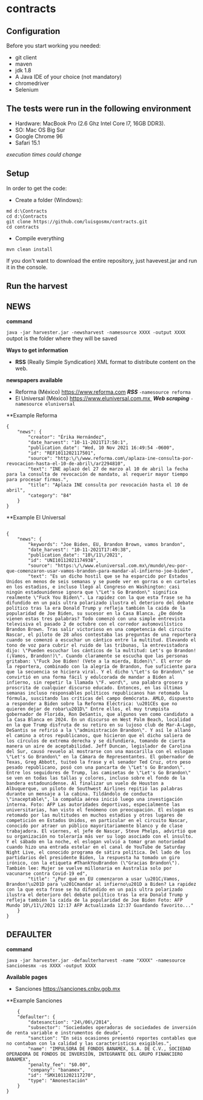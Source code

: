 # contracts

## Configuration
Before you start working you needed:
- git client
- maven 
- jdk 1.8
- A Java IDE of your choice (not mandatory)
- chromedriver
- Selenium

## The tests were run in the following environment

- Hardware: MacBook Pro (2.6 Ghz Intel Core I7, 16GB DDR3).
- SO: Mac OS Big Sur
- Google Chrome 96
- Safari 15.1

_execution times could change_

## Setup
In order to get the code:

- Create a folder (Windows): 
```
md d:\Contracts
cd d:\Contracts
git clone https://github.com/luisgosmx/contracts.git
cd contracts
```
- Compile everything
```
mvn clean install
```
If you don't want to download the entire repository, just havevest.jar and run it in the console.


## Run the harvest

## NEWS

 **command**
 
 `java -jar harvester.jar -newsharvest -namesource XXXX -output XXXX`
  outpot is the folder where they will be saved

**Ways to get information**
 - **RSS** (Really Simple Syndication) XML format to distribute content on the web.

**newspapers available**

- Reforma (México)  https://www.reforma.com   **_RSS_**            `-namesource reforma`
- El Universal (México) https://www.eluniversal.com.mx   **_Web scraping_**       `-namesource eluniversal`

**Example Reforma
```
{
    "news": {
        "creator": "Érika Hernández",
        "date_harvest": "10-11-2021T17:50:1",
        "publication_date": "Wed, 10 Nov 2021 16:49:54 -0600",
        "id": "REF1011202117501",
        "source": "http:\/\/www.reforma.com\/aplaza-ine-consulta-por-revocacion-hasta-el-10-de-abril\/ar2294810",
        "text": "INE aplazó del 27 de marzo al 10 de abril la fecha para la consulta de revocación de mandato, al requerir mayor tiempo para procesar firmas.",
        "title": "Aplaza INE consulta por revocación hasta el 10 de abril",
        "category": "84"
    }
}
```

**Example El Universal 
```

{
    "news": {
        "keywords": "Joe Biden, EU, Brandon Brown, vamos brandon",
        "date_harvest": "10-11-2021T17:49:38",
        "publication_date": "10\/11\/2021",
        "id": "UNI10112021174938",
        "source": "https:\/\/www.eluniversal.com.mx\/mundo\/eu-por-que-comenzaron-usar-vamos-brandon-para-mandar-al-infierno-joe-biden",
        "text": "Es un dicho hostil que se ha esparcido por Estados Unidos en menos de seis semanas y se puede ver en gorras o en carteles en los estadios, e incluso llegó al Congreso en Washington: casi ningún estadounidense ignora que \"Let's Go Brandon\" significa realmente \"Fuck You Biden\". La rapidez con la que esta frase se ha difundido en un país ultra polarizado ilustra el deterioro del debate político tras la era Donald Trump y refleja también la caída de la popularidad de Joe Biden, su sucesor en la Casa Blanca. ¿De dónde vienen estas tres palabras? Todo comenzó con una simple entrevista televisiva el pasado 2 de octubre con el corredor automovilístico Brandon Brown. Tras salir victorioso en una competencia del circuito Nascar, el piloto de 28 años contestaba las preguntas de una reportera cuando se comenzó a escuchar un cántico entre la multitud. Elevando el tono de voz para cubrir el ruido de las tribunas, la entrevistadora dijo: \"Pueden escuchar los cánticos de la multitud: Let's go Brandon! (¡Vamos, Brandon!)\". Cuando claramente se escucha que las personas gritaban: \"Fuck Joe Biden! (Vete a la mierda, Biden)\". El error de la reportera, combinado con la alegría de Brandon, fue suficiente para que la secuencia se hiciera viral. Y el dicho \"Let's Go Brandon\" se convirtió en una forma fácil y edulcorada de mandar a Biden al infierno, sin repetir la llamada \"F. word\", una palabra grosera y proscrita de cualquier discurso educado. Entonces, en las últimas semanas incluso responsables políticos republicanos han retomado la fórmula, suscitando las críticas del campo demócrata. AMLO, dispuesto a responder a Biden sobre la Reforma Eléctrica: \u201CEs que no quieren dejar de robar\u201D\" Entre ellos, el muy trumpista gobernador de Florida, Ron DeSantis, que algunos ven como candidato a la Casa Blanca en 2024. En un discurso en West Palm Beach, localidad en la que Trump disfruta de su retiro en su lujoso club de Mar-A-Lago, DeSantis se refirió a la \"administración Brandon\". Y así le allanó el camino a otros republicanos, que hicieron que el dicho saliera de los círculos de extrema derecha y se difundiera, tomando de cierta manera un aire de aceptabilidad. Jeff Duncan, legislador de Carolina del Sur, causó revuelo al mostrarse con una mascarilla con el eslogan \"Let's Go Brandon\" en la Cámara de Representantes. El gobernador de Texas, Greg Abbott, tuiteó la frase y el senador Ted Cruz, otro peso pesado republicano, posó con una pancarta de \"Let's Go Brandon\". Entre los seguidores de Trump, las camisetas de \"Let's Go Brandon\" se ven en todas las tallas y colores, incluso sobre el fondo de la bandera estadounidense. Al finalizar un vuelo de Houston a Albuquerque, un piloto de Southwest Airlines repitió las palabras durante un mensaje a la cabina. Tildándolo de conducta \"inaceptable\", la compañía aérea inició luego una investigación interna. Foto: AFP Las autoridades deportivas, especialmente las universitarias, han visto el fenómeno con preocupación. El eslogan es retomado por las multitudes en muchos estadios y otros lugares de competición en Estados Unidos, en particular en el circuito Nascar, conocido por atraer un público mayoritariamente blanco y de clase trabajadora. El viernes, el jefe de Nascar, Steve Phelps, advirtió que su organización no toleraría más ver su logo asociado con el insulto. Y el sábado en la noche, el eslogan volvió a tomar gran notoriedad cuando hizo una entrada estelar en el canal de YouTube de Saturday Night Live, el conocido programa de sátira política. Del lado de los partidarios del presidente Biden, la respuesta ha tomado un giro irónico, con la etiqueta #ThankYouBrandon (\"Gracias Brandon\"). También lee: Mujer se vuelve millonaria en Australia solo por vacunarse contra Covid-19 ed",
        "title": "¿Por qué en EU comenzaron a usar \u201C¡Vamos, Brandon!\u201D para \u201Cmandar al infierno\u201D a Biden? La rapidez con la que esta frase se ha difundido en un país ultra polarizado ilustra el deterioro del debate político tras la era Donald Trump y refleja también la caída de la popularidad de Joe Biden Foto: AFP Mundo 10\/11\/2021 12:17 AFP Actualizada 12:37 Guardando favorito..."
    }
}
```

## DEFAULTER

**command**
 
 `java -jar harvester.jar -defaulterharvest -name "XXXX" -namesource sancionesmx -os XXXX -output XXXX`
 
 
**Available pages**

- Sanciones https://sanciones.cnbv.gob.mx

**Example Sanciones
```
    {
    "defaulter": {
        "datesanction": "24\/06\/2014",
        "subsector": "Sociedades operadoras de sociedades de inversión de renta variable e instrumentos de deuda",
        "sanction": "En séis ocasiones presentó reportes contables que no contaban con la calidad y las caracteristicas exigibles.",
        "name": "IMPULSORA DE FONDOS BANAMEX, S.A. DE C.V., SOCIEDAD OPERADORA DE FONDOS DE INVERSIÓN, INTEGRANTE DEL GRUPO FINANCIERO BANAMEX",
        "penalty_fee": "$0.00",
        "company": "banamex",
        "id": "SMX1011202117270",
        "type": "Amonestación"
    }
}
```
